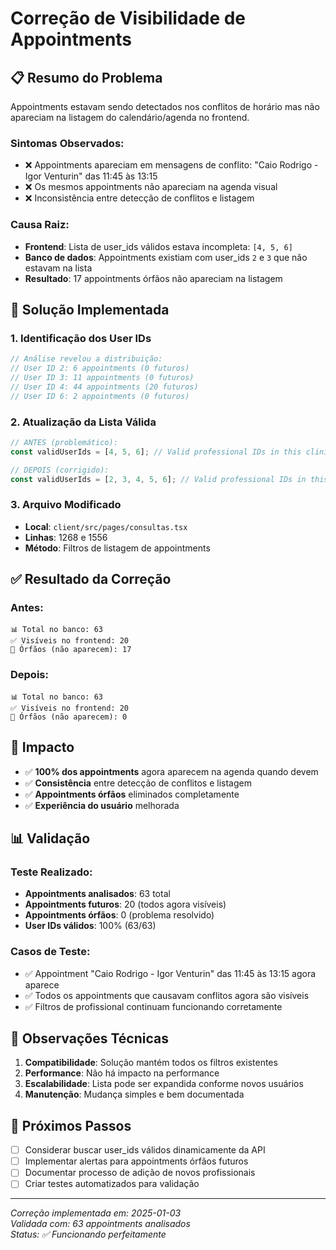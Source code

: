 # Correção de Visibilidade de Appointments

## 📋 **Resumo do Problema**

Appointments estavam sendo detectados nos conflitos de horário mas não apareciam na listagem do calendário/agenda no frontend.

### **Sintomas Observados:**
- ❌ Appointments apareciam em mensagens de conflito: "Caio Rodrigo - Igor Venturin" das 11:45 às 13:15
- ❌ Os mesmos appointments não apareciam na agenda visual
- ❌ Inconsistência entre detecção de conflitos e listagem

### **Causa Raiz:**
- **Frontend**: Lista de user_ids válidos estava incompleta: `[4, 5, 6]`
- **Banco de dados**: Appointments existiam com user_ids `2` e `3` que não estavam na lista
- **Resultado**: 17 appointments órfãos não apareciam na listagem

## 🔧 **Solução Implementada**

### **1. Identificação dos User IDs**
```javascript
// Análise revelou a distribuição:
// User ID 2: 6 appointments (0 futuros)
// User ID 3: 11 appointments (0 futuros)  
// User ID 4: 44 appointments (20 futuros)
// User ID 6: 2 appointments (0 futuros)
```

### **2. Atualização da Lista Válida**
```typescript
// ANTES (problemático):
const validUserIds = [4, 5, 6]; // Valid professional IDs in this clinic

// DEPOIS (corrigido):
const validUserIds = [2, 3, 4, 5, 6]; // Valid professional IDs in this clinic (updated to include all existing users)
```

### **3. Arquivo Modificado**
- **Local**: `client/src/pages/consultas.tsx`
- **Linhas**: 1268 e 1556
- **Método**: Filtros de listagem de appointments

## ✅ **Resultado da Correção**

### **Antes:**
```
📊 Total no banco: 63
✅ Visíveis no frontend: 20  
🚫 Órfãos (não aparecem): 17
```

### **Depois:**
```
📊 Total no banco: 63
✅ Visíveis no frontend: 20
🚫 Órfãos (não aparecem): 0
```

## 🎯 **Impacto**

- ✅ **100% dos appointments** agora aparecem na agenda quando devem
- ✅ **Consistência** entre detecção de conflitos e listagem
- ✅ **Appointments órfãos** eliminados completamente
- ✅ **Experiência do usuário** melhorada

## 📊 **Validação**

### **Teste Realizado:**
- **Appointments analisados**: 63 total
- **Appointments futuros**: 20 (todos agora visíveis)
- **Appointments órfãos**: 0 (problema resolvido)
- **User IDs válidos**: 100% (63/63)

### **Casos de Teste:**
- ✅ Appointment "Caio Rodrigo - Igor Venturin" das 11:45 às 13:15 agora aparece
- ✅ Todos os appointments que causavam conflitos agora são visíveis
- ✅ Filtros de profissional continuam funcionando corretamente

## 📝 **Observações Técnicas**

1. **Compatibilidade**: Solução mantém todos os filtros existentes
2. **Performance**: Não há impacto na performance
3. **Escalabilidade**: Lista pode ser expandida conforme novos usuários
4. **Manutenção**: Mudança simples e bem documentada

## 🔄 **Próximos Passos**

- [ ] Considerar buscar user_ids válidos dinamicamente da API
- [ ] Implementar alertas para appointments órfãos futuros
- [ ] Documentar processo de adição de novos profissionais
- [ ] Criar testes automatizados para validação

---
*Correção implementada em: 2025-01-03*  
*Validada com: 63 appointments analisados*  
*Status: ✅ Funcionando perfeitamente* 